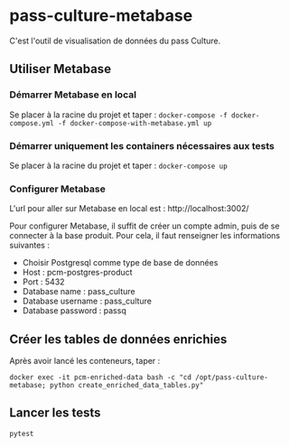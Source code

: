 # pass-culture-metabase

C'est l'outil de visualisation de données du pass Culture.

## Utiliser Metabase
### Démarrer Metabase en local
Se placer à la racine du projet et taper :
`docker-compose -f docker-compose.yml -f docker-compose-with-metabase.yml up`

### Démarrer uniquement les containers nécessaires aux tests
Se placer à la racine du projet et taper :
`docker-compose up`


### Configurer Metabase
L'url pour aller sur Metabase en local est : http://localhost:3002/

Pour configurer Metabase, il suffit de créer un compte admin, puis de se connecter à la base produit. Pour cela, il faut renseigner les informations suivantes :
- Choisir Postgresql comme type de base de données
- Host : pcm-postgres-product
- Port : 5432
- Database name : pass_culture
- Database username : pass_culture
- Database password : passq

## Créer les tables de données enrichies
Après avoir lancé les conteneurs, taper :

`docker exec -it pcm-enriched-data bash -c "cd /opt/pass-culture-metabase; python create_enriched_data_tables.py"`

## Lancer les tests
`pytest`
